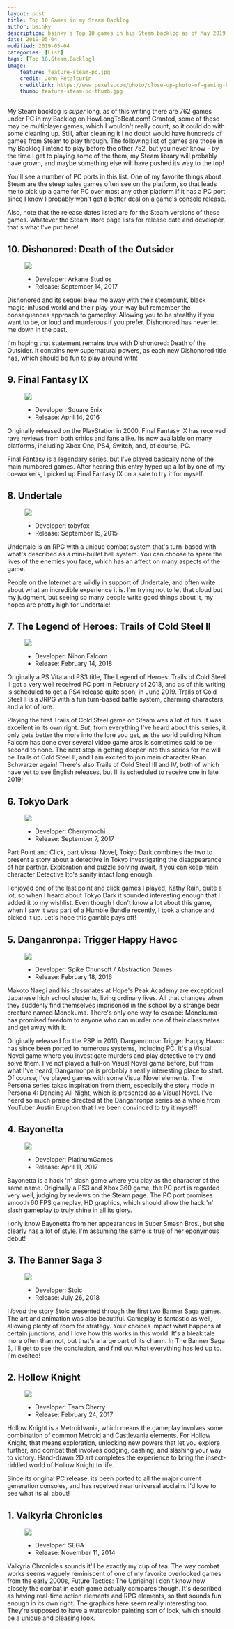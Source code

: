 ```yaml
---
layout: post
title: Top 10 Games in my Steam Backlog
author: bsinky
description: bsinky's Top 10 games in his Steam backlog as of May 2019
date: 2019-05-04
modified: 2019-05-04
categories: [List]
tags: [Top 10,Steam,Backlog]
image:
    feature: feature-steam-pc.jpg
    credit: John Petalcurin
    creditlink: https://www.pexels.com/photo/close-up-photo-of-gaming-keyboard-2115257/
    thumb: feature-steam-pc-thumb.jpg
---
```


My Steam backlog is *super* long, as of this writing there are 762 games under
PC in my Backlog on HowLongToBeat.com! Granted, some of those may be multiplayer
games, which I wouldn't really count, so it could do with some cleaning up.
Still, after cleaning it I no doubt would have hundreds of games from Steam to
play through. The following list of games are those in my Backlog I intend to
play before the other 752, but you never know - by the time I get to playing
some of the them, my Steam library will probably have grown, and maybe something
else will have pushed its way to the top!

<!--more-->

You'll see a number of PC ports in this list. One of my favorite things about
Steam are the steep sales games often see on the platform, so that leads me to
pick up a game for PC over most any other platform if it has a PC port since I
know I probably won't get a better deal on a game's console release.

Also, note that the release dates listed are for the Steam versions of these
games. Whatever the Steam store page lists for release date and developer,
that's what I've put here!

## 10. Dishonored: Death of the Outsider

<figure class="half center">
    <a href="https://i.imgur.com/ALkmusL.jpg">
        <img src="https://i.imgur.com/ALkmusLm.jpg"/>
    </a>
    <ul>
        <li>Developer: Arkane Studios</li>
        <li>Release: September 14, 2017</li>
    </ul>
</figure>

Dishonored and its sequel blew me away with their steampunk, black magic-infused
world and their play-your-way but remember the consequences approach to
gameplay. Allowing you to be stealthy if you want to be, or loud and murderous
if you prefer. Dishonored has never let me down in the past.

I'm hoping that statement remains true with Dishonored: Death of the Outsider.
It contains new supernatural powers, as each new Dishonored title has, which
should be fun to play around with!

## 9. Final Fantasy IX

<figure class="half center">
    <a href="https://i.imgur.com/2BqRLsW.jpg">
        <img src="https://i.imgur.com/2BqRLsWm.jpg"/>
    </a>
    <ul>
        <li>Developer: Square Enix</li>
        <li>Release: April 14, 2016</li>
    </ul>
</figure>

Originally released on the PlayStation in 2000, Final Fantasy IX has received
rave reviews from both critics and fans alike. Its now available on many
platforms, including Xbox One, PS4, Switch, and, of course, PC.

Final Fantasy is a legendary series, but I've played basically none of the main
numbered games. After hearing this entry hyped up a lot by one of my co-workers,
I picked up Final Fantasy IX on a sale to try it for myself.

## 8. Undertale

<figure class="half center">
    <a href="https://i.imgur.com/9yRM9Le.jpg">
        <img src="https://i.imgur.com/9yRM9Lem.jpg"/>
    </a>
    <ul>
        <li>Developer: tobyfox</li>
        <li>Release: September 15, 2015</li>
    </ul>
</figure>

Undertale is an RPG with a unique combat system that's turn-based with what's
described as a mini-bullet hell system. You can choose to spare the lives of the
enemies you face, which has an affect on many aspects of the game.

People on the Internet are wildly in support of Undertale, and often write about
what an incredible experience it is. I'm trying not to let that cloud but my
judgment, but seeing so many people write good things about it, my hopes are
pretty high for Undertale!

## 7. The Legend of Heroes: Trails of Cold Steel II

<figure class="half center">
    <a href="https://i.imgur.com/DXzmvRS.jpg">
        <img src="https://i.imgur.com/DXzmvRSm.jpg"/>
    </a>
    <ul>
        <li>Developer: Nihon Falcom</li>
        <li>Release: February 14, 2018</li>
    </ul>
</figure>

Originally a PS Vita and PS3 title, The Legend of Heroes: Trails of Cold Steel
II got a very well received PC port in February of 2018, and as of this writing
is scheduled to get a PS4 release quite soon, in June 2019. Trails of Cold Steel
II is a JRPG with a fun turn-based battle system, charming characters, and a lot
of lore.

Playing the first Trails of Cold Steel game on Steam was a lot of fun. It was
excellent in its own right. *But*, from everything I've heard about this series,
it only gets better the more into the lore you get, as the world building Nihon
Falcom has done over several video game arcs is sometimes said to be second to
none. The next step in getting deeper into this series for me will be Trails of
Cold Steel II, and I am excited to join main character Rean Schwarzer again!
There's also Trails of Cold Steel III and IV, both of which have yet to see
English releases, but III is scheduled to receive one in late 2019!

## 6. Tokyo Dark

<figure class="half center">
    <a href="https://i.imgur.com/k7OHNwm.jpg">
        <img src="https://i.imgur.com/k7OHNwmm.jpg"/>
    </a>
    <ul>
        <li>Developer: Cherrymochi</li>
        <li>Release: September 7, 2017</li>
    </ul>
</figure>

Part Point and Click, part Visual Novel, Tokyo Dark combines the two to present
a story about a detective in Tokyo investigating the disappearance of her
partner. Exploration and puzzle solving await, if you can keep main character
Detective Ito's sanity intact long enough.

I enjoyed one of the last point and click games I played, Kathy Rain, quite a
lot, so when I heard about Tokyo Dark it sounded interesting enough that I added
it to my wishlist. Even though I don't know a lot about this game, when I saw it
was part of a Humble Bundle recently, I took a chance and picked it up. Let's
hope this gamble pays off!

## 5. Danganronpa: Trigger Happy Havoc

<figure class="half center">
    <a href="https://i.imgur.com/l1xY2HF.jpg">
        <img src="https://i.imgur.com/l1xY2HFm.jpg"/>
    </a>
    <ul>
        <li>Developer: Spike Chunsoft / Abstraction Games</li>
        <li>Release: February 18, 2016</li>
    </ul>
</figure>

Makoto Naegi and his classmates at Hope's Peak Academy are exceptional Japanese
high school students, living ordinary lives. All that changes when they suddenly
find themselves imprisoned in the school by a strange bear creature named
Monokuma. There's only one way to escape: Monokuma has promised freedom to
anyone who can murder one of their classmates and get away with it.

Originally released for the PSP in 2010, Danganronpa: Trigger Happy Havoc has
since been ported to numerous systems, including PC. It's a Visual Novel game
where you investigate murders and play detective to try and solve them. I've not
played a full-on Visual Novel game before, but from what I've heard, Danganronpa
is probably a really interesting place to start. Of course, I've played games
with some Visual Novel elements. The Persona series takes inspiration from them,
especially the story mode in Persona 4: Dancing All Night, which is presented as
a Visual Novel. I've heard so much praise directed at the Danganronpa series as
a whole from YouTuber Austin Eruption that I've been convinced to try it myself!

## 4. Bayonetta

<figure class="half center">
    <a href="https://i.imgur.com/wY0BgEK.jpg">
        <img src="https://i.imgur.com/wY0BgEKm.jpg"/>
    </a>
    <ul>
        <li>Developer: PlatinumGames</li>
        <li>Release: April 11, 2017</li>
    </ul>
</figure>

Bayonetta is a hack 'n' slash game where you play as the character of the same
name. Originally a PS3 and Xbox 360 game, the PC port is regarded very well,
judging by reviews on the Steam page. The PC port promises smooth 60 FPS
gameplay, HD graphics, which should allow the hack 'n' slash gameplay to truly
shine in all its glory.

I only know Bayonetta from her appearances in Super Smash Bros., but she clearly
has a lot of style. I'm assuming the same is true of her eponymous debut!

## 3. The Banner Saga 3

<figure class="half center">
    <a href="https://i.imgur.com/17Xb81F.jpg">
        <img src="https://i.imgur.com/17Xb81Fm.jpg"/>
    </a>
    <ul>
        <li>Developer: Stoic</li>
        <li>Release: July 26, 2018</li>
    </ul>
</figure>

I *loved* the story Stoic presented through the first two Banner Saga games. The
art and animation was also beautiful. Gameplay is fantastic as well, allowing
plenty of room for strategy. Your choices impact what happens at certain
junctions, and I love how this works in this world. It's a bleak tale more often
than not, but that's a large part of its charm. In The Banner Saga 3, I'll get
to see the conclusion, and find out what everything has led up to. I'm excited!

## 2. Hollow Knight

<figure class="half center">
    <a href="https://i.imgur.com/FuPBoWB.jpg">
        <img src="https://i.imgur.com/FuPBoWBm.jpg"/>
    </a>
    <ul>
        <li>Developer: Team Cherry</li>
        <li>Release: February 24, 2017</li>
    </ul>
</figure>

Hollow Knight is a Metroidvania, which means the gameplay involves some
combination of common Metroid and Castlevania elements. For Hollow Knight, that
means exploration, unlocking new powers that let you explore further, and combat
that involves dodging, dashing, and slashing your way to victory. Hand-drawn 2D
art completes the experience to bring the insect-riddled world of Hollow Knight
to life.

Since its original PC release, its been ported to all the major current
generation consoles, and has received near universal acclaim. I'd love to see
what its all about!

## 1. Valkyria Chronicles

<figure class="half center">
    <a href="https://i.imgur.com/FcOj5j3.jpg">
        <img src="https://i.imgur.com/FcOj5j3m.jpg"/>
    </a>
    <ul>
        <li>Developer: SEGA</li>
        <li>Release: November 11, 2014</li>
    </ul>
</figure>

Valkyria Chronicles sounds it'll be exactly my cup of tea. The way combat works
seems vaguely reminiscent of one of my favorite overlooked games from the early
2000s, Future Tactics: The Uprising! I don't know how closely the combat in
each game actually compares though. It's described as having real-time action
elements and RPG elements, so that sounds fun enough in its own right. The
graphics here seem really interesting too. They're supposed to have a watercolor
painting sort of look, which should be a unique and pleasing look.
